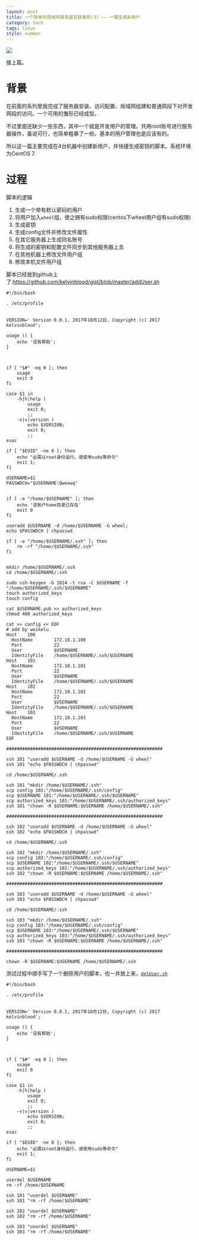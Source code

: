 ```yaml
---
layout: post
title: 一个简单的局域网服务器互联案例(3) —— 一键生成新用户
category: tech
tags: linux
style: summer
---
```

![](https://cdn.kelu.org/blog/tags/linux.jpg)

接上篇。

# 背景

在前面的系列里我完成了服务器安装、访问配置、局域网组建和普通网段下对开发网段的访问。一个可用的雏形已经成型。

不过里面还缺少一些东西，其中一个就是开发用户的管理。共用root账号进行服务器操作，虽说可行，也简单粗暴了一些。基本的用户管理也是应该有的。

所以这一篇主要完成在4台机器中创建新用户，并快捷生成密钥的脚本。系统环境为CentOS 7.

# 过程

脚本的逻辑

1. 生成一个带有默认密码的用户
1. 将用户加入`wheel`组，使之拥有sudo权限(centos下wheel用户组有sudo权限)
1. 生成密钥
1. 生成config文件并修改文件属性
1. 在其它服务器上生成同名账号
1. 将生成的密钥和配置文件同步到其他服务器上去
1. 在其他机器上修改文件用户组
1. 修改本机文件用户组

脚本已经放到github上了:<https://github.com/kelvinblood/gist/blob/master/addUser.sh>
	
	#!/bin/bash
	
	. /etc/profile
	
	
	VERSION=' Version 0.0.1, 2017年10月12日, Copyright (c) 2017 kelvinblood';
	
	usage () {
	    echo '没有帮助';
	}
	
	
	
	if [ "$#" -eq 0 ]; then
	    usage
	    exit 0
	fi
	
	case $1 in
	    -h|h|help )
	        usage
	        exit 0;
	        ;;
	    -v|v|version )
	        echo $VERSION;
	        exit 0;
	        ;;
	esac
	
	if [ "$EUID" -ne 0 ]; then
	    echo "必需以root身份运行，请使用sudo等命令"
	    exit 1;
	fi
	
	USERNAME=$1
	PASSWDCH="$USERNAME:Qweewq"
	
	
	if [ -e "/home/$USERNAME" ]; then
	    echo '该账户home目录已存在'
	    exit 0
	fi
	
	useradd $USERNAME -d /home/$USERNAME -G wheel;
	echo $PASSWDCH | chpasswd
	
	if [ -e "/home/$USERNAME/.ssh" ]; then
	    rm -rf "/home/$USERNAME/.ssh"
	fi
	
	
	mkdir /home/$USERNAME/.ssh
	cd /home/$USERNAME/.ssh
	
	sudo ssh-keygen -b 1024 -t rsa -C $USERNAME -f "/home/$USERNAME/.ssh/$USERNAME"
	touch authorized_keys
	touch config
	
	cat $USERNAME.pub >> authorized_keys
	chmod 400 authorized_keys
	
	cat >> config << EOF
	# add by weikelu
	Host    100
	  HostName        172.10.1.100
	  Port            22
	  User            $USERNAME
	  IdentityFile    /home/$USERNAME/.ssh/$USERNAME
	Host    101
	  HostName        172.10.1.101
	  Port            22
	  User            $USERNAME
	  IdentityFile    /home/$USERNAME/.ssh/$USERNAME
	Host    102
	  HostName        172.10.1.102
	  Port            22
	  User            $USERNAME
	  IdentityFile    /home/$USERNAME/.ssh/$USERNAME
	Host    103
	  HostName        172.10.1.103
	  Port            22
	  User            $USERNAME
	  IdentityFile    /home/$USERNAME/.ssh/$USERNAME
	EOF
	
	###########################################################
	
	ssh 101 "useradd $USERNAME -d /home/$USERNAME -G wheel"
	ssh 101 "echo $PASSWDCH | chpasswd"
	
	cd /home/$USERNAME/.ssh
	
	ssh 101 "mkdir /home/$USERNAME/.ssh"
	scp config 101:"/home/$USERNAME/.ssh/config"
	scp $USERNAME 101:"/home/$USERNAME/.ssh/$USERNAME"
	scp authorized_keys 101:"/home/$USERNAME/.ssh/authorized_keys"
	ssh 101 "chown -R $USERNAME:$USERNAME /home/$USERNAME/.ssh"
	
	###########################################################
	
	ssh 102 "useradd $USERNAME -d /home/$USERNAME -G wheel"
	ssh 102 "echo $PASSWDCH | chpasswd"
	
	cd /home/$USERNAME/.ssh
	
	ssh 102 "mkdir /home/$USERNAME/.ssh"
	scp config 102:"/home/$USERNAME/.ssh/config"
	scp $USERNAME 102:"/home/$USERNAME/.ssh/$USERNAME"
	scp authorized_keys 102:"/home/$USERNAME/.ssh/authorized_keys"
	ssh 102 "chown -R $USERNAME:$USERNAME /home/$USERNAME/.ssh"
	
	###########################################################
	
	ssh 103 "useradd $USERNAME -d /home/$USERNAME -G wheel"
	ssh 103 "echo $PASSWDCH | chpasswd"
	
	cd /home/$USERNAME/.ssh
	
	ssh 103 "mkdir /home/$USERNAME/.ssh"
	scp config 103:"/home/$USERNAME/.ssh/config"
	scp $USERNAME 103:"/home/$USERNAME/.ssh/$USERNAME"
	scp authorized_keys 103:"/home/$USERNAME/.ssh/authorized_keys"
	ssh 103 "chown -R $USERNAME:$USERNAME /home/$USERNAME/.ssh"

	###########################################################

	chown -R $USERNAME:$USERNAME /home/$USERNAME/.ssh



测试过程中顺手写了一个删除用户的脚本，也一并放上来，[`delUser.sh`](https://github.com/kelvinblood/gist/blob/master/delUser.sh)
	
	#!/bin/bash
	
	. /etc/profile
	
	
	VERSION=' Version 0.0.1, 2017年10月12日, Copyright (c) 2017 kelvinblood';
	
	usage () {
	    echo '没有帮助';
	}
	
	
	
	if [ "$#" -eq 0 ]; then
	    usage
	    exit 0
	fi
	
	case $1 in
	    -h|h|help )
	        usage
	        exit 0;
	        ;;
	    -v|v|version )
	        echo $VERSION;
	        exit 0;
	        ;;
	esac
	
	if [ "$EUID" -ne 0 ]; then
	    echo "必需以root身份运行，请使用sudo等命令"
	    exit 1;
	fi
	
	USERNAME=$1
	
	userdel $USERNAME
	rm -rf /home/$USERNAME
	
	ssh 101 "userdel $USERNAME"
	ssh 101 "rm -rf /home/$USERNAME"
	
	ssh 102 "userdel $USERNAME"
	ssh 102 "rm -rf /home/$USERNAME"
	
	ssh 103 "userdel $USERNAME"
	ssh 103 "rm -rf /home/$USERNAME"


